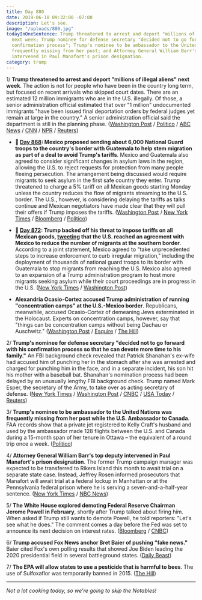 ```yaml
---
title: Day 880
date: 2019-06-18 09:32:00 -07:00
description: Let's see.
image: "/uploads/880.jpg"
todayInOneSentence: Trump threatened to arrest and deport "millions of illegal aliens"
  next week; Trump nominee for defense secretary "decided not to go forward with his
  confirmation process"; Trump's nominee to be ambassador to the United Nations was
  frequently missing from her post; and Attorney General William Barr's top deputy
  intervened in Paul Manafort's prison designation.
category: trump
---
```


1/ **Trump threatened to arrest and deport "millions of illegal aliens" next week**. The action is not for people who have been in the country long term, but focused on recent arrivals who skipped court dates. There are an estimated 12 million immigrants who are in the U.S. illegally. Of those, a senior administration official estimated that over "1 million" undocumented immigrants "have been issued final deportation orders by federal judges yet remain at large in the country." A senior administration official said the department is still in the planning phase. ([Washington Post](https://www.washingtonpost.com/immigration/trump-vows-mass-immigration-arrests-removals-of-millions-of-illegal-aliens-starting-next-week/2019/06/17/4e366f5e-916d-11e9-aadb-74e6b2b46f6a_story.html) / [Politico](https://www.politico.com/story/2019/06/18/trump-deportation-illegal-aliens-1367012) / [ABC News](https://abcnews.go.com/Politics/ice-begin-removing-millions-illegal-aliens-week-donald/story?id=63777604) / [CNN](https://www.cnn.com/2019/06/18/politics/donald-trump-ice-undocumented-immigrants-deportations/index.html) / [NPR](https://www.npr.org/2019/06/18/733661860/trump-threatens-to-deport-millions-as-he-kicks-off-campaign-for-reelection) / [Reuters](https://www.reuters.com/article/us-usa-immigration-trump-idUSKCN1TJ04D))

* **📌 [Day 868](https://whatthefuckjusthappenedtoday.com/2019/06/06/day-868/#1-mexico-proposed-sending-about-6-00): Mexico proposed sending about 6,000 National Guard troops to the country's border with Guatemala to help stem migration as part of a deal to avoid Trump's tariffs**. Mexico and Guatemala also agreed to consider significant changes in asylum laws in the region, allowing the U.S. to reject requests for protection from many people fleeing persecution. The arrangement being discussed would require migrants to seek asylum in the first safe country they enter. Trump threatened to charge a 5% tariff on all Mexican goods starting Monday unless the country reduces the flow of migrants streaming to the U.S. border. The U.S., however, is considering delaying the tariffs as talks continue and Mexican negotiators have made clear that they will pull their offers if Trump imposes the tariffs. ([Washington Post](https://www.washingtonpost.com/business/economy/trump-reports-headway-in-us-mexico-talks-on-migrants-but-renews-tariff-threat/2019/06/06/bb0801e4-8860-11e9-98c1-e945ae5db8fb_story.html) / [New York Times](https://www.nytimes.com/2019/06/06/us/politics/trump-mexico.html) / [Bloomberg](https://www.bloomberg.com/news/articles/2019-06-06/u-s-weighs-delaying-mexico-tariffs-as-time-for-deal-runs-short) / [Politico](https://www.politico.com/story/2019/06/05/trump-mexico-tariff-fight-1353638))

* **📌 [Day 872](https://whatthefuckjusthappenedtoday.com/2019/06/10/day-872/#3-trump-backed-off-his-threat-to-imp): Trump backed off his threat to impose tariffs on all Mexican goods, [tweeting](https://twitter.com/realDonaldTrump/status/1137155056044826626) that the U.S. reached an agreement with Mexico to reduce the number of migrants at the southern border**. According to a joint statement, Mexico agreed to "take unprecedented steps to increase enforcement to curb irregular migration," including the deployment of thousands of national guard troops to its border with Guatemala to stop migrants from reaching the U.S. Mexico also agreed to an expansion of a Trump administration program to host more migrants seeking asylum while their court proceedings are in progress in the U.S. ([New York Times](https://www.nytimes.com/2019/06/07/us/politics/trump-tariffs-mexico.html) / [Washington Post](https://www.washingtonpost.com/world/the_americas/mexican-officials-hail-tariff-averting-pact-with-us-even-as-worries-emerge/2019/06/08/fcee754a-8886-11e9-9d73-e2ba6bbf1b9b_story.html))

* **Alexandria Ocasio-Cortez accused Trump administration of running "concentration camps" at the U.S.-Mexico border**. Republicans, meanwhile, accused Ocasio-Cortez of demeaning Jews exterminated in the Holocaust. Experts on concentration camps, however, say that "things can be concentration camps without being Dachau or Auschwitz." ([Washington Post](https://www.washingtonpost.com/powerpost/ocasio-cortez-presses-case-that-us-is-running-concentration-camps-at-border-amid-republican-outcry/2019/06/18/09ee7eb6-91d8-11e9-aadb-74e6b2b46f6a_story.html) / [Esquire](https://www.esquire.com/news-politics/a27813648/concentration-camps-southern-border-migrant-detention-facilities-trump/) / [The Hill](https://thehill.com/homenews/administration/449030-ocasio-cortez-compares-southern-border-detention-centers-to))

2/ **Trump's nominee for defense secretary "decided not to go forward with his confirmation process so that he can devote more time to his family."** An FBI background check revealed that Patrick Shanahan's ex-wife had accused him of punching her in the stomach after she was arrested and charged for punching him in the face, and in a separate incident, his son hit his mother with a baseball bat. Shanahan's nomination process had been delayed by an unusually lengthy FBI background check. Trump named Mark Esper, the secretary of the Army, to take over as acting secretary of defense. ([New York Times](https://www.nytimes.com/2019/06/18/us/politics/patrick-shanahan-defense-secretary.html) / [Washington Post](https://www.washingtonpost.com/investigations/trumps-defense-nominee-addresses-violent-incident-between-ex-wife-son-amid-fbi-vetting-process/2019/06/18/e46009de-190b-11e9-a804-c35766b9f234_story.html) / [CNBC](https://www.cnbc.com/2019/06/18/trump-drops-patrick-shanahan-for-defense-secretary-post.html) / [USA Today](https://www.usatoday.com/story/news/politics/2019/06/18/defense-secretary-fbi-patrick-shanahan-wife-domestic-violence-altercation/1470811001/) / [Reuters](https://www.reuters.com/article/us-usa-trump-shanahan-idUSKCN1TJ2DK))

3/ **Trump's nominee to be ambassador to the United Nations was frequently missing from her post while the U.S. Ambassador to Canada**. FAA records show that a private jet registered to Kelly Craft's husband and used by the ambassador made 128 flights between the U.S. and Canada during a 15-month span of her tenure in Ottawa – the equivalent of a round trip once a week. ([Politico](https://www.politico.com/story/2019/06/17/kelly-craft-trump-ambassador-canada-1366735))

4/ **Attorney General William Barr's top deputy intervened in Paul Manafort's prison designation**. The former Trump campaign manager was expected to be transferred to Rikers Island this month to await trial on a separate state case. Instead, Jeffrey Rosen informed prosecutors that Manafort will await trial at a federal lockup in Manhattan or at the Pennsylvania federal prison where he is serving a seven-and-a-half-year sentence. ([New York Times](https://www.nytimes.com/2019/06/17/nyregion/manafort-rikers.html) / [NBC News](https://www.nbcnews.com/politics/donald-trump/paul-manafort-expressed-concern-about-going-new-york-prison-then-n1018731))

5/ **The White House explored demoting Federal Reserve Chairman Jerome Powell in February**, shortly after Trump talked about firing him. When asked if Trump still wants to demote Powell, he told reporters: "Let's see what he does." The comment comes a day before the Fed was set to announce its next decision on interest rates. ([Bloomberg](https://www.bloomberg.com/news/articles/2019-06-18/white-house-explored-legality-of-demoting-fed-chairman-powell) / [CNBC](https://www.cnbc.com/2019/06/18/trump-on-demoting-fed-chair-jerome-powell-lets-see-what-he-does.html))

6/ **Trump accused Fox News anchor Bret Baier of pushing "fake news."** Baier cited Fox's own polling results that showed Joe Biden leading the 2020 presidential field in several battleground states. ([Daily Beast](https://www.thedailybeast.com/president-trump-calls-fox-news-fake-news-for-citing-unfavorable-poll-numbers))

7/ **The EPA will allow states to use a pesticide that is harmful to bees**. The use of Sulfoxaflor was temporarily banned in 2015. ([The Hill](https://thehill.com/policy/energy-environment/448970-epa-will-allow-use-of-pesticide-harmful-to-bees))

---

*Not a lot cooking today, so we're going to skip the Notables!*